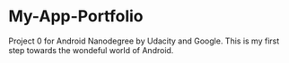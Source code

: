 # My-App-Portfolio
Project 0 for Android Nanodegree by Udacity and Google.
This is my first step towards the wondeful world of Android.
